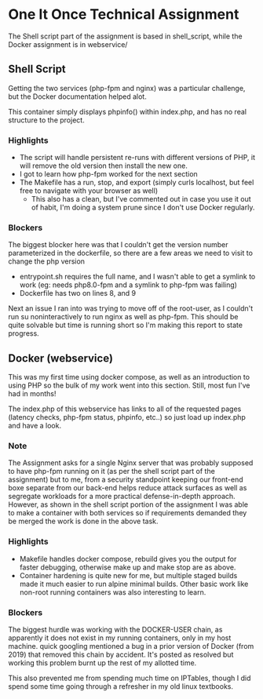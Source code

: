 # One It Once Technical Assignment
The Shell script part of the assignment is based in shell_script, while the Docker assignment is in webservice/

## Shell Script
Getting the two services (php-fpm and nginx) was a particular challenge, but the Docker documentation helped alot.

This container simply displays phpinfo() within index.php, and has no real structure to the project.

### Highlights
* The script will handle persistent re-runs with different versions of PHP, it will remove the old version then install the new one.
* I got to learn how php-fpm worked for the next section
* The Makefile has a run, stop, and export (simply curls localhost, but feel free to navigate with your browser as well)
  * This also has a clean, but I've commented out in case you use it out of habit, I'm doing a system prune since I don't use Docker regularly.

### Blockers
The biggest blocker here was that I couldn't get the version number parameterized in the dockerfile, so there are a few areas we need to visit to change the php version
  * entrypoint.sh requires the full name, and I wasn't able to get a symlink to work (eg: needs php8.0-fpm and a symlink to php-fpm was failing)
  * Dockerfile has two on lines 8, and 9

Next an issue I ran into was trying to move off of the root-user, as I couldn't run su noninteractively to run nginx as well as php-fpm. This should be quite solvable but time is running short so I'm making this report to state progress.

## Docker (webservice)
This was my first time using docker compose, as well as an introduction to using PHP so the bulk of my work went into this section. Still, most fun I've had in months!

The index.php of this webservice has links to all of the requested pages (latency checks, php-fpm status, phpinfo, etc..) so just load up index.php and have a look.

### Note
The Assignment asks for a single Nginx server that was probably supposed to have php-fpm running on it (as per the shell script part of the assignment) but to me, from a security standpoint keeping our front-end boxe separate from our back-end helps reduce attack surfaces as well as segregate workloads for a more practical defense-in-depth approach. However, as shown in the shell script portion of the assignment I was able to make a container with both services so if requirements demanded they be merged the work is done in the above task.

### Highlights
* Makefile handles docker compose, rebuild gives you the output for faster debugging, otherwise make up and make stop are as above.
* Container hardening is quite new for me, but multiple staged builds made it much easier to run alpine minimal builds. Other basic work like non-root running containers was also interesting to learn.

### Blockers
The biggest hurdle was working with the DOCKER-USER chain, as apparently it does not exist in my running containers, only in my host machine. quick googling mentioned a bug in a prior version of Docker (from 2019) that removed this chain by accident. It's posted as resolved but working this problem burnt up the rest of my allotted time.

This also prevented me from spending much time on IPTables, though I did spend some time going through a refresher in my old linux textbooks.


